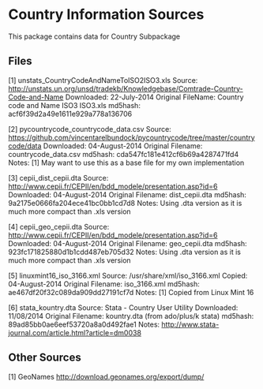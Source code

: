 Country Information Sources
===========================

This package contains data for Country Subpackage

Files
-----
[1] unstats_CountryCodeAndNameToISO2ISO3.xls
	Source: 			http://unstats.un.org/unsd/tradekb/Knowledgebase/Comtrade-Country-Code-and-Name
	Downloaded: 		22-July-2014
	Original FileName: 	Country code and Name ISO3 ISO3.xls
	md5hash: 			acf6f39d2a49e1611e929a778a136706

[2] pycountrycode_countrycode_data.csv
	Source: 			https://github.com/vincentarelbundock/pycountrycode/tree/master/countrycode/data
	Downloaded: 		04-August-2014
	Original Filename: 	countrycode_data.csv
	md5hash: 			cda547fc181e412cf6b69a4287471fd4
	Notes: 				[1] May want to use this as a base file for my own implementation

[3] cepii_dist_cepii.dta
	Source: 			http://www.cepii.fr/CEPII/en/bdd_modele/presentation.asp?id=6
	Downloaded: 		04-August-2014
	Original Filename: 	dist_cepii.dta
	md5hash: 			9a2175e0666fa204ece41bc0bb1cd7d8
	Notes: 				Using .dta version as it is much more compact than .xls version 

[4] cepii_geo_cepii.dta
	Source: 			http://www.cepii.fr/CEPII/en/bdd_modele/presentation.asp?id=6
	Downloaded: 		04-August-2014
	Original Filename: 	geo_cepii.dta
	md5hash: 		 	923fc171825880d1b1cdd487eb705d32
	Notes: 				Using .dta version as it is much more compact than .xls version 		

[5] linuxmint16_iso_3166.xml
	Source: 			/usr/share/xml/iso_3166.xml
	Copied: 			04-August-2014
	Original Filename: 	iso_3166.xml
	md5hash: 			ae467df20f32c089da909dd27191cf7d
	Notes: 				[1] Copied from Linux Mint 16

[6] stata_kountry.dta
	Source: 			Stata - Country User Utility
	Downloaded: 		11/08/2014
	Original Filename: 	kountry.dta (from ado/plus/k stata)
	md5hash:			89ad85bb0ae6eef53720a8a0d492fae1
	Notes: 				http://www.stata-journal.com/article.html?article=dm0038


Other Sources
-------------
[1] GeoNames 		http://download.geonames.org/export/dump/